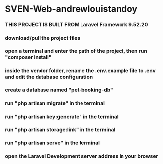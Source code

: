 # SVEN-Web-andrewlouistandoy

### THIS PROJECT IS BUILT FROM Laravel Framework 9.52.20
### download/pull the project files
### open a terminal and enter the path of the project, then run "composer install"
### inside the vendor folder, rename the .env.example file to .env and edit the database configuration
### create a database named "pet-booking-db"
### run "php artisan migrate" in the terminal
### run "php artisan key:generate" in the terminal
### run "php artisan storage:link" in the terminal
### run "php artisan serve" in the terminal
### open the Laravel Development server address in your browser
